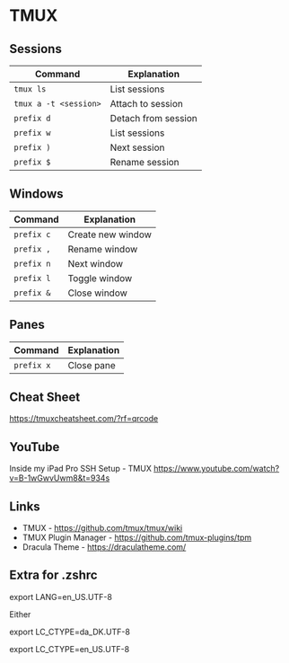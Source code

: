# TMUX

## Sessions
| Command                       | Explanation          |
| ---                           | ---                  |
| `tmux ls`                     | List sessions        |
| `tmux a -t <session>`         | Attach to session    | 
| `prefix d`                    | Detach from session  |
| `prefix w`                    | List sessions        |
| `prefix )`                    | Next session         |
| `prefix $`                    | Rename session       |

## Windows 
| Command                       | Explanation          |
| ---                           | ---                  |
| `prefix c`                    | Create new window    |
| `prefix ,`                    | Rename window        |
| `prefix n`                    | Next window          |
| `prefix l`                    | Toggle window        |
| `prefix &`                    | Close window        |

## Panes
| Command                       | Explanation          |
| ---                           | ---                  |
| `prefix x`                    | Close pane           |

## Cheat Sheet
https://tmuxcheatsheet.com/?rf=qrcode

## YouTube

Inside my iPad Pro SSH Setup - TMUX
https://www.youtube.com/watch?v=B-1wGwvUwm8&t=934s

## Links

* TMUX - https://github.com/tmux/tmux/wiki
* TMUX Plugin Manager - https://github.com/tmux-plugins/tpm
* Dracula Theme - https://draculatheme.com/

## Extra for .zshrc

export LANG=en_US.UTF-8

Either

export LC_CTYPE=da_DK.UTF-8

export LC_CTYPE=en_US.UTF-8
